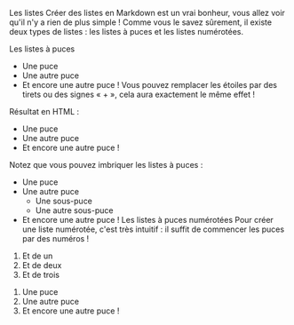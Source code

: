 Les listes
Créer des listes en Markdown est un vrai bonheur, vous allez voir qu'il n'y a rien de plus simple ! Comme vous le savez sûrement, il existe deux types de listes : les listes à puces et les listes numérotées.

Les listes à puces
* Une puce
* Une autre puce
* Et encore une autre puce !
Vous pouvez remplacer les étoiles par des tirets ou des signes « + », cela aura exactement le même effet !

Résultat en HTML :

<ul>
<li>Une puce</li>
<li>Une autre puce</li>
<li>Et encore une autre puce !</li>
</ul>

Notez que vous pouvez imbriquer les listes à puces :

* Une puce
* Une autre puce
    * Une sous-puce
    * Une autre sous-puce
* Et encore une autre puce !
Les listes à puces numérotées
Pour créer une liste numérotée, c'est très intuitif : il suffit de commencer les puces par des numéros !

1. Et de un
2. Et de deux
3. Et de trois
<ol>
<li>Une puce</li>
<li>Une autre puce</li>
<li>Et encore une autre puce !</li>
</ol>

